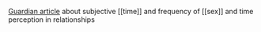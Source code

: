 [Guardian article](https://www.theguardian.com/wellness/2024/mar/25/subjective-time-partner-relationships) about subjective [[time]] and frequency of [[sex]] and time perception in relationships